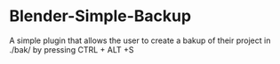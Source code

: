 # Blender-Simple-Backup
A simple plugin that allows the user to create a bakup of their project in ./bak/ by pressing CTRL + ALT +S
